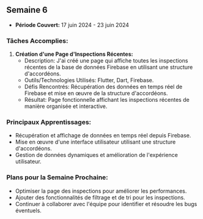## Semaine 6
- **Période Couvert:** 17 juin 2024 - 23 juin 2024

### Tâches Accomplies:
1. **Création d'une Page d'Inspections Récentes:**
   - Description: J'ai créé une page qui affiche toutes les inspections récentes de la base de données Firebase en utilisant une structure d'accordéons.
   - Outils/Technologies Utilisés: Flutter, Dart, Firebase.
   - Défis Rencontrés: Récupération des données en temps réel de Firebase et mise en œuvre de la structure d'accordéons.
   - Résultat: Page fonctionnelle affichant les inspections récentes de manière organisée et interactive.

### Principaux Apprentissages:
- Récupération et affichage de données en temps réel depuis Firebase.
- Mise en œuvre d'une interface utilisateur utilisant une structure d'accordéons.
- Gestion de données dynamiques et amélioration de l'expérience utilisateur.

### Plans pour la Semaine Prochaine:
- Optimiser la page des inspections pour améliorer les performances.
- Ajouter des fonctionnalités de filtrage et de tri pour les inspections.
- Continuer à collaborer avec l'équipe pour identifier et résoudre les bugs éventuels.
